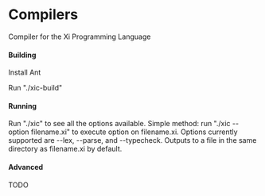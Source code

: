 # Compilers
Compiler for the Xi Programming Language
#### Building
Install Ant

Run "./xic-build"
#### Running
Run "./xic" to see all the options available.
Simple method: run "./xic --option filename.xi" to execute option on filename.xi.
Options currently supported are --lex, --parse, and --typecheck. Outputs to a file
in the same directory as filename.xi by default.


#### Advanced
TODO
